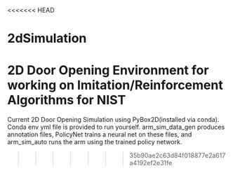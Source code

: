 <<<<<<< HEAD
# 2dSimulation
2D Door Opening Environment for working on Imitation/Reinforcement Algorithms for NIST
=======
Current 2D Door Opening Simulation using PyBox2D(installed via conda). Conda env yml file is provided to run yourself. arm_sim_data_gen produces annotation files, PolicyNet trains a neural net on these files, and arm_sim_auto runs the arm using the trained policy network.
>>>>>>> 35b90ae2c63d84f018877e2a617a4192ef2e31fe
